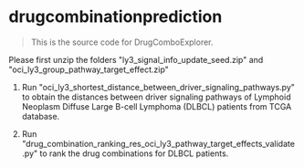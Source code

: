 # drugcombinationprediction


>This is the source code for DrugComboExplorer.


Please first unzip the folders "ly3_signal_info_update_seed.zip" and "oci_ly3_group_pathway_target_effect.zip"

1. Run "oci_ly3_shortest_distance_between_driver_signaling_pathways.py" to obtain the distances between driver signaling pathways of Lymphoid Neoplasm Diffuse Large B-cell Lymphoma (DLBCL) patients from TCGA database. 

2. Run "drug_combination_ranking_res_oci_ly3_pathway_target_effects_validate.py" to rank the drug combinations for DLBCL patients.
